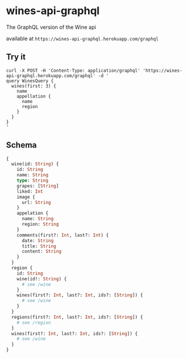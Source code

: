 # wines-api-graphql

The GraphQL version of the Wine api

available at `https://wines-api-graphql.herokuapp.com/graphql`

## Try it

```
curl -X POST -H 'Content-Type: application/graphql' 'https://wines-api-graphql.herokuapp.com/graphql' -d '
query WinesQuery {
  wines(first: 3) {
    name
    appellation {
      name
      region
    }
  }
}
'
```

## Schema

```graphql
{
  wine(id: String) {
    id: String
    name: String
    type: String
    grapes: [String]
    liked: Int
    image {
      url: String
    }
    appelation {
      name: String
      region: String
    }
    comments(first?: Int, last?: Int) {
      date: String
      title: String
      content: String
    }
  }
  region {
    id: String
    wine(id!: String) {
      # see /wine
    }
    wines(first?: Int, last?: Int, ids?: [String]) {
      # see /wine
    }
  }
  regions(first?: Int, last?: Int, ids?: [String]) {
    # see /region
  }
  wines(first?: Int, last?: Int, ids?: [String]) {
    # see /wine
  }
}
```
